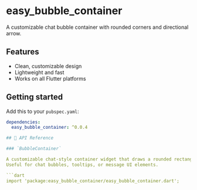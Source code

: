 # easy_bubble_container

A customizable chat bubble container with rounded corners and directional arrow.

## Features
- Clean, customizable design
- Lightweight and fast
- Works on all Flutter platforms

## Getting started
Add this to your `pubspec.yaml`:
```yaml
dependencies:
  easy_bubble_container: ^0.0.4

## 🧩 API Reference

### `BubbleContainer`

A customizable chat-style container widget that draws a rounded rectangle with an optional directional arrow.  
Useful for chat bubbles, tooltips, or message UI elements.

```dart
import 'package:easy_bubble_container/easy_bubble_container.dart';

